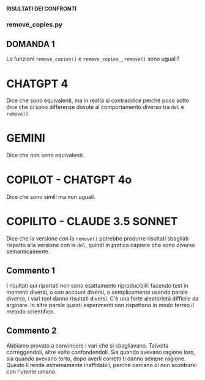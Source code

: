 
#### RISULTATI DEI CONFRONTI 

### remove_copies.py

## DOMANDA 1
Le funzioni `remove_copies()` e `remove_copies__remove()` sono uguali?

# CHATGPT 4
Dice che sono equivalenti, ma in realtà si contraddice perché poco sotto dice che ci sono differenze dovute al comportamento diverso tra `del` e `remove()`.

# GEMINI
Dice che non sono equivalenti.

# COPILOT - CHATGPT 4o
Dice che sono simili ma non uguali.

# COPILITO - CLAUDE 3.5 SONNET
Dice che la versione con la `remove()` potrebbe produrre risultati sbagliati rispetto alla versione con la `del`, quindi in pratica capisce che sono diverse semanticamente.

## Commento 1
I risultati qui riportati non sono esattamente riproducibili: facendo test in momenti diversi, o con account diversi, o semplicemente usando parole diverse, i vari tool danno risultati diversi. C'è una forte aleatorietà difficile da arginare. In altre parole questi esperimenti non rispettano in modo ferreo il metodo scientifico.

## Commento 2
Abbiamo provato a convincere i vari che si sbagliavano. Talvolta correggendoli, altre volte confondendoli. Sia quando avevano ragione loro, sia quando avevano torto, dopo averli corretti ti danno sempre ragione. Questo li rende estremamente inaffidabili, perché cercano di non scontrarsi con l'utente umano.
